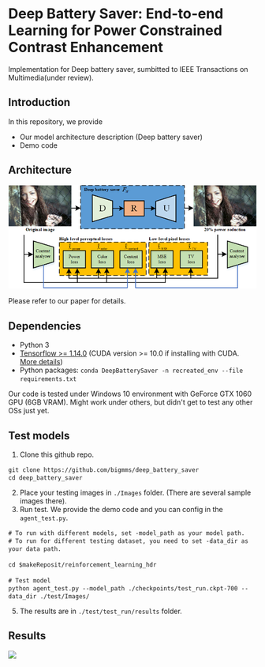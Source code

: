# Deep Battery Saver: End-to-end Learning for Power Constrained Contrast Enhancement
Implementation for Deep battery saver, sumbitted to IEEE Transactions on Multimedia(under review).

## Introduction
In this repository, we provide
* Our model architecture description (Deep battery saver)
* Demo code

## Architecture

![](./Framework04.png)

Please refer to our paper for details.

## Dependencies
* Python 3
* [Tensorflow >= 1.14.0](https://www.tensorflow.org/) (CUDA version >= 10.0 if installing with CUDA. [More details](https://www.tensorflow.org/install/gpu/))
* Python packages:  `conda DeepBatterySaver -n recreated_env --file requirements.txt`

Our code is tested under Windows 10 environment with GeForce GTX 1060 GPU (6GB VRAM). Might work under others, but didn't get to test any other OSs just yet.

## Test models
1. Clone this github repo. 
```
git clone https://github.com/bigmms/deep_battery_saver
cd deep_battery_saver
```
2. Place your testing images in `./Images` folder. (There are several sample images there).
3. Run test. We provide the demo code and you can config in the `agent_test.py`. 
```
# To run with different models, set -model_path as your model path.
# To run for different testing dataset, you need to set -data_dir as your data path.

cd $makeReposit/reinforcement_learning_hdr

# Test model
python agent_test.py --model_path ./checkpoints/test_run.ckpt-700 --data_dir ./test/Images/
```
    

5. The results are in `./test/test_run/results` folder.

## Results

![](./One1.png)
